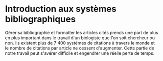 # Introduction aux systèmes bibliographiques


Gérer sa bibliographie et formatter les articles cités prends une part de plus
en plus important dans le travail d'un biologiste que l'on soit chercheur ou
non. Ils existent plus de 7 400 systèmes de citations à travers le monde et le
nombre de citations par article ne cessent d'augmenter. Cette partie de notre
travail peut s'avérer difficile et engendrer une réelle perte de temps.
